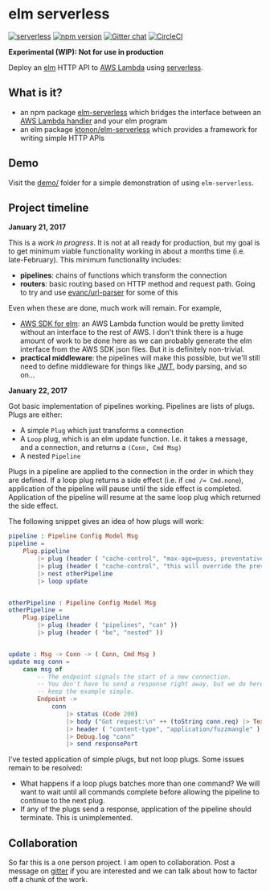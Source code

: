 elm serverless
==============

[![serverless](http://public.serverless.com/badges/v3.svg)](http://www.serverless.com)
[![npm version](https://badge.fury.io/js/elm-serverless.svg)](https://badge.fury.io/js/elm-serverless)
[![Gitter chat](https://badges.gitter.im/ktonon/elm-serverless.png)](https://gitter.im/elm-serverless/Lobby)
[![CircleCI](https://circleci.com/gh/ktonon/elm-serverless.svg?style=svg)](https://circleci.com/gh/ktonon/elm-serverless)

__Experimental (WIP): Not for use in production__

Deploy an [elm][] HTTP API to [AWS Lambda][] using [serverless][].

## What is it?

* an npm package [elm-serverless][] which bridges the interface between an [AWS Lambda handler][] and your elm program
* an elm package [ktonon/elm-serverless][] which provides a framework for writing simple HTTP APIs

## Demo

Visit the [demo/](https://github.com/ktonon/elm-serverless/blob/master/demo/) folder for a simple demonstration of using `elm-serverless`.

## Project timeline

__January 21, 2017__

This is a _work in progress_. It is not at all ready for production, but my goal is to get minimum viable functionality working in about a months time (i.e. late-February). This minimum functionality includes:

* __pipelines__: chains of functions which transform the connection
* __routers__: basic routing based on HTTP method and request path. Going to try and use [evanc/url-parser][] for some of this

Even when these are done, much work will remain. For example,

* [AWS SDK for elm][]: an AWS Lambda function would be pretty limited without an interface to the rest of AWS. I don't think there is a huge amount of work to be done here as we can probably generate the elm interface from the AWS SDK json files. But it is definitely non-trivial.
* __practical middleware__: the pipelines will make this possible, but we'll still need to define middleware for things like [JWT][], body parsing, and so on...

__January 22, 2017__

Got basic implementation of pipelines working. Pipelines are lists of plugs. Plugs are either:

* A simple `Plug` which just transforms a connection
* A `Loop` plug, which is an elm update function. I.e. it takes a message, and a connection, and returns a `(Conn, Cmd Msg)`
* A nested `Pipeline`

Plugs in a pipeline are applied to the connection in the order in which they are defined. If a loop plug returns a side effect (i.e. if `cmd /= Cmd.none`), application of the pipeline will pause until the side effect is completed. Application of the pipeline will resume at the same loop plug which returned the side effect.

The following snippet gives an idea of how plugs will work:

```elm
pipeline : Pipeline Config Model Msg
pipeline =
    Plug.pipeline
        |> plug (header ( "cache-control", "max-age=guess, preventative, must-reconsider" ))
        |> plug (header ( "cache-control", "this will override the previous one" ))
        |> nest otherPipeline
        |> loop update


otherPipeline : Pipeline Config Model Msg
otherPipeline =
    Plug.pipeline
        |> plug (header ( "pipelines", "can" ))
        |> plug (header ( "be", "nested" ))


update : Msg -> Conn -> ( Conn, Cmd Msg )
update msg conn =
    case msg of
        -- The endpoint signals the start of a new connection.
        -- You don't have to send a response right away, but we do here to
        -- keep the example simple.
        Endpoint ->
            conn
                |> status (Code 200)
                |> body ("Got request:\n" ++ (toString conn.req) |> TextBody)
                |> header ( "content-type", "application/fuzzmangle" )
                |> Debug.log "conn"
                |> send responsePort
```

I've tested application of simple plugs, but not loop plugs. Some issues remain to be resolved:

* What happens if a loop plugs batches more than one command? We will want to wait until all commands complete before allowing the pipeline to continue to the next plug.
* If any of the plugs send a response, application of the pipeline should terminate. This is unimplemented.

## Collaboration

So far this is a one person project. I am open to collaboration. Post a message on [gitter][] if you are interested and we can talk about how to factor off a chunk of the work.

[AWS Lambda]:https://aws.amazon.com/lambda
[AWS Lambda handler]:http://docs.aws.amazon.com/lambda/latest/dg/nodejs-prog-model-handler.html
[AWS SDK for elm]:https://github.com/ktonon/aws-sdk-elm
[elm-serverless]:https://www.npmjs.com/package/elm-serverless
[elm-serverless-demo]:https://github.com/ktonon/elm-serverless-demo
[elm-webpack-loader]:https://github.com/elm-community/elm-webpack-loader
[elm]:http://elm-lang.org/
[evanc/url-parser]:http://package.elm-lang.org/packages/evancz/url-parser/latest
[gitter]:https://gitter.im/elm-serverless/Lobby
[JWT]:https://jwt.io/
[ktonon/elm-serverless]:http://package.elm-lang.org/packages/ktonon/elm-serverless/latest
[serverless-webpack]:https://github.com/elastic-coders/serverless-webpack
[serverless]:https://github.com/serverless/serverless
[webpack]:https://webpack.github.io/
